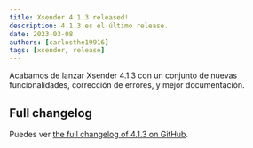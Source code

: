 ```yaml
---
title: Xsender 4.1.3 released!
description: 4.1.3 es el último release.
date: 2023-03-08
authors: [carlosthe19916]
tags: [xsender, release]
---
```


Acabamos de lanzar Xsender 4.1.3 con un conjunto de nuevas funcionalidades, corrección de errores, y mejor documentación.

## Full changelog

Puedes ver [the full changelog of 4.1.3 on GitHub](https://github.com/project-openubl/xsender/releases/tag/v4.1.3).
